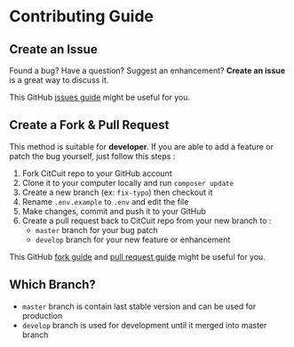 # Contributing Guide

## Create an Issue

Found a bug? Have a question? Suggest an enhancement? **Create an issue** is a great way to discuss it.

This GitHub [issues guide](https://guides.github.com/features/issues) might be useful for you.

## Create a Fork & Pull Request

This method is suitable for **developer**. If you are able to add a feature or patch the bug yourself, just follow this steps :

1. Fork CitCuit repo to your GitHub account
2. Clone it to your computer locally and run `composer update`
3. Create a new branch (ex: `fix-typo`) then checkout it
4. Rename `.env.example` to `.env` and edit the file
5. Make changes, commit and push it to your GitHub
6. Create a pull request back to CitCuit repo from your new branch to :
   * `master` branch for your bug patch
   * `develop` branch for your new feature or enhancement

This GitHub [fork guide](https://guides.github.com/activities/forking) and [pull request guide](https://help.github.com/articles/using-pull-requests) might be useful for you.

## Which Branch?

- `master` branch is contain last stable version and can be used for production
- `develop` branch is used for development until it merged into master branch